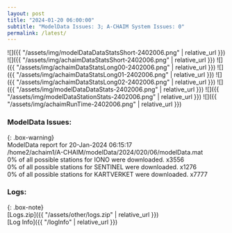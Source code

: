 ```yaml
---
layout: post
title: "2024-01-20 06:00:00"
subtitle: "ModelData Issues: 3; A-CHAIM System Issues: 0"
permalink: /latest/
---
```


![]({{ "/assets/img/modelDataDataStatsShort-2402006.png" | relative_url }})
![]({{ "/assets/img/achaimDataStatsShort-2402006.png" | relative_url }})
![]({{ "/assets/img/achaimDataStatsLong00-2402006.png" | relative_url }})
![]({{ "/assets/img/achaimDataStatsLong01-2402006.png" | relative_url }})
![]({{ "/assets/img/achaimDataStatsLong02-2402006.png" | relative_url }})
![]({{ "/assets/img/modelDataDataStats-2402006.png" | relative_url }})
![]({{ "/assets/img/modelDataStationStats-2402006.png" | relative_url }})
![]({{ "/assets/img/achaimRunTime-2402006.png" | relative_url }})


### ModelData Issues:  
  
{: .box-warning}  
 ModelData report for 20-Jan-2024 06:15:17   
 /home2/achaim1/A-CHAIM/modelData/2024/020/06/modelData.mat   
 0% of all possible stations for IONO were downloaded. x3556   
 0% of all possible stations for SENTINEL were downloaded. x1276   
 0% of all possible stations for KARTVERKET were downloaded. x7777   
  


### Logs:  
  
{: .box-note}  
[Logs.zip]({{ "/assets/other/logs.zip" | relative_url }})  
[Log Info]({{ "/logInfo" | relative_url }})  
